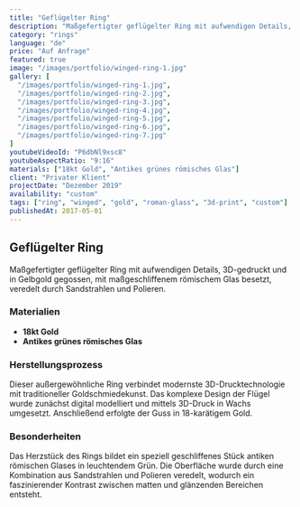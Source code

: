 ```yaml
---
title: "Geflügelter Ring"
description: "Maßgefertigter geflügelter Ring mit aufwendigen Details, 3D-gedruckt und in Gelbgold gegossen, mit maßgeschliffenem römischem Glas besetzt, veredelt durch Sandstrahlen und Polieren"
category: "rings"
language: "de"
price: "Auf Anfrage"
featured: true
image: "/images/portfolio/winged-ring-1.jpg"
gallery: [
  "/images/portfolio/winged-ring-1.jpg",
  "/images/portfolio/winged-ring-2.jpg",
  "/images/portfolio/winged-ring-3.jpg",
  "/images/portfolio/winged-ring-4.jpg",
  "/images/portfolio/winged-ring-5.jpg",
  "/images/portfolio/winged-ring-6.jpg",
  "/images/portfolio/winged-ring-7.jpg"
]
youtubeVideoId: "P6dbNl9xsc8"
youtubeAspectRatio: "9:16"
materials: ["18kt Gold", "Antikes grünes römisches Glas"]
client: "Privater Klient"
projectDate: "Dezember 2019"
availability: "custom"
tags: ["ring", "winged", "gold", "roman-glass", "3d-print", "custom"]
publishedAt: 2017-05-01
---
```


## Geflügelter Ring

Maßgefertigter geflügelter Ring mit aufwendigen Details, 3D-gedruckt und in Gelbgold gegossen, mit maßgeschliffenem römischem Glas besetzt, veredelt durch Sandstrahlen und Polieren.

### Materialien

- **18kt Gold**
- **Antikes grünes römisches Glas**

### Herstellungsprozess

Dieser außergewöhnliche Ring verbindet modernste 3D-Drucktechnologie mit traditioneller Goldschmiedekunst. Das komplexe Design der Flügel wurde zunächst digital modelliert und mittels 3D-Druck in Wachs umgesetzt. Anschließend erfolgte der Guss in 18-karätigem Gold.

### Besonderheiten

Das Herzstück des Rings bildet ein speziell geschliffenes Stück antiken römischen Glases in leuchtendem Grün. Die Oberfläche wurde durch eine Kombination aus Sandstrahlen und Polieren veredelt, wodurch ein faszinierender Kontrast zwischen matten und glänzenden Bereichen entsteht.

